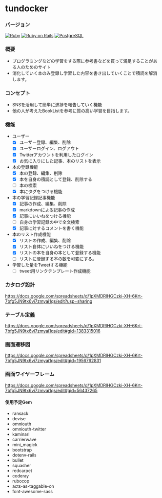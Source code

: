 # tundocker

### バージョン
[![Ruby](https://img.shields.io/badge/Ruby-2.5.0-red.svg)](https://docs.ruby-lang.org/ja/2.5.0/doc/index.html)
[![Ruby on Rails](https://img.shields.io/badge/Ruby%20on%20Rails-5.2.3-red.svg)](https://guides.rubyonrails.org/)
[![PostgreSQL](https://img.shields.io/badge/PostgreSQL-10.6.1-yellow.svg)](https://www.postgresql.org/)

### 概要
- プログラミングなどの学習をする際に参考書などを買って満足することがある人のためのサイト
- 消化していく本のみ登録し学習した内容を書き出していくことで積読を解消します。

### コンセプト
- SNSを活用して簡単に進捗を報告していく機能
- 他の人が考えたBookListを参考に質の高い学習を目指します。

### 機能
- ユーザー
  - [x] ユーザー登録、編集、削除
  - [x] ユーザーログイン、ログアウト
  - [x] Twitterアカウントを利用したログイン
  - [x] お気に入りにした記事、本のリストを表示
- 本の登録機能
  - [x] 本の登録、編集、削除
  - [x] 本を自身の積読として登録、削除する
  - [ ] 本の検索
  - [x] 本にタグをつける機能
- 本の学習記録記事機能
  - [x] 記事の作成、編集、削除
  - [x] markdownによる記事の作成
  - [x] 記事にいいねをつける機能
  - [ ] 自身の学習記録の中で全文検索
  - [x] 記事に対するコメントを書く機能
- 本のリスト作成機能
  - [x] リストの作成、編集、削除
  - [x] リスト自体にいいねをつける機能
  - [x] リストの本を自身の本として登録する機能
  - [ ] リストに登録する本の数を可変にする。
- 学習した量をTweetする機能
  - [ ] tweet用リンクテンプレート作成機能

### カタログ設計
https://docs.google.com/spreadsheets/d/1pXMDRlHGCzki-XH-6Krt-7bfg5JN9tx6vi7zmyai1qs/edit?usp=sharing

### テーブル定義
https://docs.google.com/spreadsheets/d/1pXMDRlHGCzki-XH-6Krt-7bfg5JN9tx6vi7zmyai1qs/edit#gid=1383315016

### 画面遷移図
https://docs.google.com/spreadsheets/d/1pXMDRlHGCzki-XH-6Krt-7bfg5JN9tx6vi7zmyai1qs/edit#gid=1956762831

### 画面ワイヤーフレーム
https://docs.google.com/spreadsheets/d/1pXMDRlHGCzki-XH-6Krt-7bfg5JN9tx6vi7zmyai1qs/edit#gid=56437265

#### 使用予定Gem
* ransack
* devise
* omniouth
* omniouth-twitter
* kaminari
* carrierwave
* mini_magick
* bootstrap
* dotenv-rails
* bullet
* squasher
* redcarpet
* coderay
* rubocop
* acts-as-taggable-on
* font-awesome-sass
